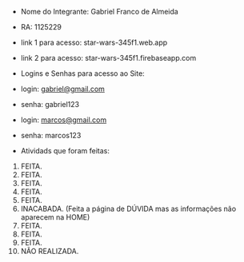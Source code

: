 * Nome do Integrante: Gabriel Franco de Almeida
* RA: 1125229

* link 1 para acesso:
star-wars-345f1.web.app
* link 2 para acesso:
star-wars-345f1.firebaseapp.com

* Logins e Senhas para acesso ao Site:

* login: gabriel@gmail.com
* senha: gabriel123

* login: marcos@gmail.com
* senha: marcos123

* Atividads que foram feitas:
1)  FEITA.
2)  FEITA.
3)  FEITA.
4)  FEITA.
5)  FEITA.
6)  INACABADA. (Feita a página de DÚVIDA mas as informações não aparecem na HOME)
7)  FEITA.
8)  FEITA.
9)  FEITA.
10) NÃO REALIZADA.
